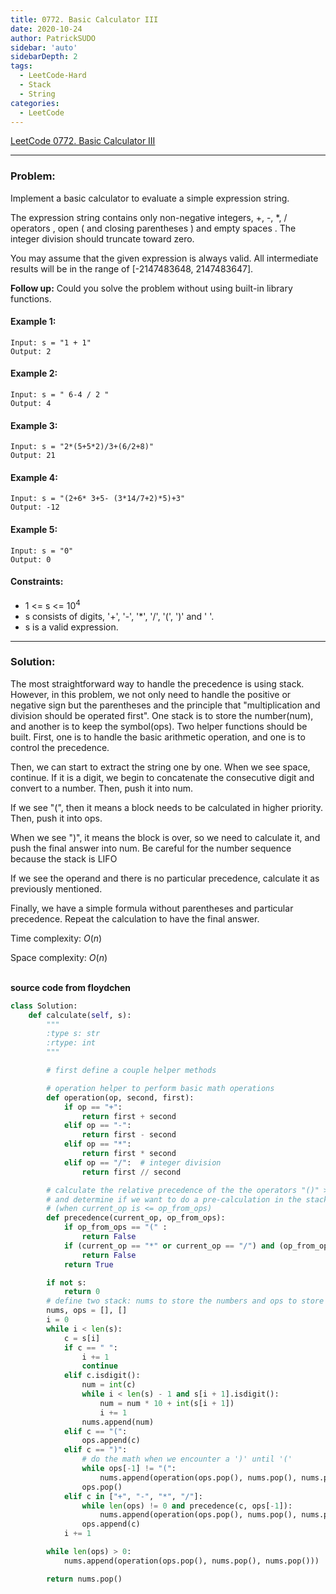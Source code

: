 ```yaml
---
title: 0772. Basic Calculator III
date: 2020-10-24
author: PatrickSUDO
sidebar: 'auto'
sidebarDepth: 2
tags: 
  - LeetCode-Hard
  - Stack
  - String
categories:
  - LeetCode
---
```

[LeetCode 0772. Basic Calculator III](https://leetcode.com/problems/basic-calculator-iii/)

---
### Problem: 

Implement a basic calculator to evaluate a simple expression string.

The expression string contains only non-negative integers, +, -, *, / operators , open ( and closing parentheses ) and empty spaces . The integer division should truncate toward zero.

You may assume that the given expression is always valid. All intermediate results will be in the range of [-2147483648, 2147483647].

**Follow up:** Could you solve the problem without using built-in library functions.


#### Example 1:
    Input: s = "1 + 1"
    Output: 2

#### Example 2:
    Input: s = " 6-4 / 2 "
    Output: 4

#### Example 3:
    Input: s = "2*(5+5*2)/3+(6/2+8)"
    Output: 21

#### Example 4:
    Input: s = "(2+6* 3+5- (3*14/7+2)*5)+3"
    Output: -12

#### Example 5:
    Input: s = "0"
    Output: 0


#### Constraints:

- 1 <= s <= 10<sup>4</sup>
- s consists of digits, '+', '-', '*', '/', '(', ')' and ' '.
- s is a valid expression.

---
### Solution:
The most straightforward way to handle the precedence is using stack. However, in this problem, we not only need to handle the positive or negative sign but the parentheses and the principle that "multiplication and division should be operated first". One stack is to store the number(num), and another is to keep the symbol(ops).
Two helper functions should be built. First, one is to handle the basic arithmetic operation, and one is to control the precedence.

Then, we can start to extract the string one by one. When we see space, continue. If it is a digit, we begin to concatenate the consecutive digit and convert to a number. Then, push it into num.

If we see "(", then it means a block needs to be calculated in higher priority. Then, push it into ops. 

When we see ")", it means the block is over, so we need to calculate it, and push the final answer into num. Be careful for the number sequence because the stack is LIFO

If we see the operand and there is no particular precedence, calculate it as previously mentioned.

Finally, we have a simple formula without parentheses and particular precedence. Repeat the calculation to have the final answer.


Time complexity: $O(n)$ 
</br>

Space complexity: $O(n)$
</br>
</br>

**source code from floydchen**

```python
class Solution:
	def calculate(self, s):
		"""
		:type s: str
		:rtype: int
		"""

		# first define a couple helper methods

		# operation helper to perform basic math operations
		def operation(op, second, first):
			if op == "+":
				return first + second
			elif op == "-":
				return first - second
			elif op == "*":
				return first * second
			elif op == "/":  # integer division
				return first // second

		# calculate the relative precedence of the the operators "()" > "*/" > "+="
		# and determine if we want to do a pre-calculation in the stack
		# (when current_op is <= op_from_ops)
		def precedence(current_op, op_from_ops):
			if op_from_ops == "(" :
				return False
			if (current_op == "*" or current_op == "/") and (op_from_ops == "+" or op_from_ops == "-"):
				return False
			return True

		if not s:
			return 0
		# define two stack: nums to store the numbers and ops to store the operators
		nums, ops = [], []
		i = 0
		while i < len(s):
			c = s[i]
			if c == " ":
				i += 1
				continue
			elif c.isdigit():
				num = int(c)
				while i < len(s) - 1 and s[i + 1].isdigit():
					num = num * 10 + int(s[i + 1])
					i += 1
				nums.append(num)
			elif c == "(":
				ops.append(c)
			elif c == ")":
				# do the math when we encounter a ')' until '('
				while ops[-1] != "(":
					nums.append(operation(ops.pop(), nums.pop(), nums.pop()))
				ops.pop()
			elif c in ["+", "-", "*", "/"]:
				while len(ops) != 0 and precedence(c, ops[-1]):
					nums.append(operation(ops.pop(), nums.pop(), nums.pop()))
				ops.append(c)
			i += 1

		while len(ops) > 0:
			nums.append(operation(ops.pop(), nums.pop(), nums.pop()))

		return nums.pop()
        
```
<Disqus shortname="patricksudo" />

